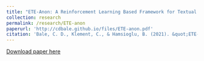 ```yaml
---
title: "ETE-Anon: A Reinforcement Learning Based Framework for Textual Anonymization"
collection: research
permalink: /research/ETE-anon
paperurl: 'http://cdbale.github.io/files/ETE-anon.pdf'
citation: 'Bale, C. D., Klement, C., & Hamsioglu, B. (2021). &quot;ETE-Anon: A Reinforcement Learning Based Framework for Textual Anonymization.&quot; <i>Working Paper</i>.'
---
```


[Download paper here](http://cdbale.github.io/files/ETE-anon.pdf)

